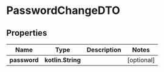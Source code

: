 
# PasswordChangeDTO

## Properties
Name | Type | Description | Notes
------------ | ------------- | ------------- | -------------
**password** | **kotlin.String** |  |  [optional]



